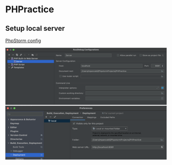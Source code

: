 # PHPractice

## Setup local server
[PhpStorm config](https://www.jetbrains.com/help/phpstorm/creating-local-server-configuration.html#server-url)

<img src="pics/php-local-server_1.png" alt="drawing" width="800"/>
<img src="pics/php-local-server_2.png" alt="drawing" width="800"/>